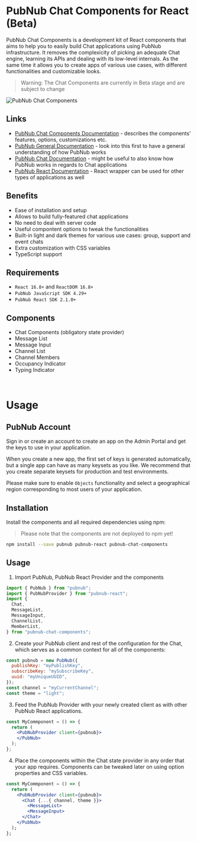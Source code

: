 # PubNub Chat Components for React (Beta)

PubNub Chat Components is a development kit of React components that aims to help you to easily build Chat applications using PubNub infrastructure. It removes the complexicity of picking an adequate Chat engine, learning its APIs and dealing with its low-level internals. As the same time it allows you to create apps of various use cases, with different functionalities and customizable looks.

> Warning: The Chat Components are currently in Beta stage and are subject to change

![PubNub Chat Components](https://i.imgur.com/C0fTWCT.png)


## Links

- [PubNub Chat Components Documentation](https://pubnub.github.io/react-chat-components) - describes
the components' features, options, customizations etc.
- [PubNub General Documentation](https://www.pubnub.com/docs/platform/home) - look into this first to
have a general understanding of how PubNub works
- [PubNub Chat Documentation](https://www.pubnub.com/docs/chat/overview) - might be useful to also
know how PubNub works in regards to Chat applications
- [PubNub React Documentation](https://www.pubnub.com/docs/chat/react/setup) - React wrapper can
be used for other types of applications as well


## Benefits

- Ease of installation and setup
- Allows to build fully-featured chat applications
- No need to deal with server code
- Useful compontent options to tweak the functionalities
- Built-in light and dark themes for various use cases: group, support and event chats
- Extra customization with CSS variables
- TypeScript support

## Requirements

- `React 16.8+` and `ReactDOM 16.8+`
- `PubNub JavaScript SDK 4.29+`
- `PubNub React SDK 2.1.0+`

## Components

- Chat Components (obligatory state provider)
- Message List
- Message Input
- Channel List
- Channel Members
- Occupancy Indicator
- Typing Indicator

<br />

# Usage

## PubNub Account

Sign in or create an account to create an app on the Admin Portal and get the keys to use in your
application.

When you create a new app, the first set of keys is generated automatically, but a single app can
have as many keysets as you like. We recommend that you create separate keysets for production and
test environments.

Please make sure to enable `Objects` functionality and select a geographical region corresponding to
most users of your application.

## Installation

Install the components and all required dependencies using npm:

> Please note that the components are not deployed to npm yet!

```bash
npm install --save pubnub pubnub-react pubnub-chat-components
```

## Usage

1. Import PubNub, PubNub React Provider and the components

```js
import { PubNub } from "pubnub";
import { PubNubProvider } from "pubnub-react";
import {
  Chat,
  MessageList,
  MessageInput,
  ChannelList,
  MemberList,
} from "pubnub-chat-components";
```

2. Create your PubNub client and rest of the configuration for the Chat, which serves as a
   common context for all of the components:

```jsx
const pubnub = new PubNub({
  publishKey: "myPublishKey",
  subscribeKey: "mySubscribeKey",
  uuid: "myUniqueUUID",
});
const channel = "myCurrentChannel";
const theme = "light";
```

3. Feed the PubNub Provider with your newly created client as with other PubNub React applications.

```jsx
const MyCommponent = () => {
  return (
    <PubNubProvider client={pubnub}>
    </PubNub>
  );
};
```

4. Place the components within the Chat state provider in any order that your app requires. Components
   can be tweaked later on using option properties and CSS variables.

```jsx
const MyCommponent = () => {
  return (
    <PubNubProvider client={pubnub}>
      <Chat {...{ channel, theme }}>
        <MessageList>
        <MessageInput>
      </Chat>
    </PubNub>
  );
};
```
